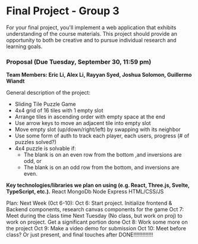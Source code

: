 # Final Project -  Group 3

For your final project, you'll implement a web application that exhibits understanding of the course materials. This project should provide an opportunity to both be creative and to pursue individual research and learning goals.

### Proposal (Due Tuesday, September 30, 11:59 pm) 

**Team Members: Eric Li, Alex Li, Rayyan Syed, Joshua Solomon, Guillermo Wiandt**

General description of the project: 
- Sliding Tile Puzzle Game 
- 4x4 grid of 16 tiles with 1 empty slot 
- Arrange tiles in ascending order with empty space at the end
- Use arrow keys to move an adjacent tile into empty slot 
- Move empty slot (up/down/right/left) by swapping with its neighbor 
- Use some form of auth to track each player, each users, progress (# of puzzles solved?)
- 4x4 puzzle is solvable if:
    - The blank is on an even row from the bottom ,and inversions are odd, or
    - The blank is on an odd row from the bottom, and inversions are even.


**Key technologies/libraries we plan on using (e.g. React, Three.js, Svelte, TypeScript, etc.).**
React
MongoDb
Node
Express
HTML/CSS/JS

Plan: 
Next Week (0ct 6-10): 
Oct 6: Start project. Initialize frontend & Backend components, research canvas components for the game
Oct 7: Meet during the class time Next Tuesday (No class, but work on proj) to work on project. Get a significant portion done
Oct 8: Work some more on the project
Oct 9: Make a video demo for submission
Oct 10: Meet before class? Or just present, and final touches after
DONE!!!!!!!!!!!!!

